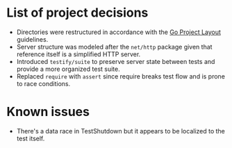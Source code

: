 # List of project decisions

- Directories were restructured in accordance with the [Go Project Layout](https://github.com/golang-standards/project-layout/) guidelines.
- Server structure was modeled after the `net/http` package given that reference itself is a simplified HTTP server.
- Introduced `testify/suite` to preserve server state between tests and provide a more organized test suite.
- Replaced `require` with `assert` since require breaks test flow and is prone to race conditions.

# Known issues

- There's a data race in TestShutdown but it appears to be localized to the test itself.
